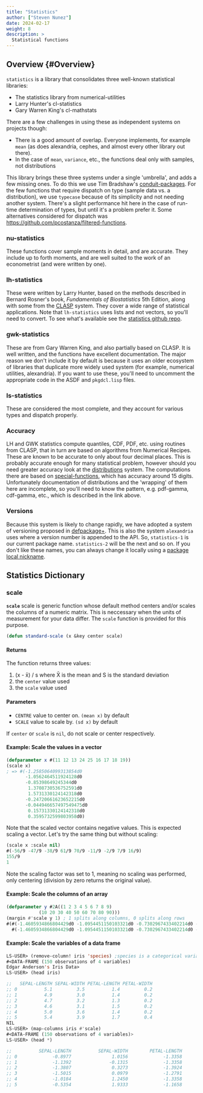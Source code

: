 ```yaml
---
title: "Statistics"
author: ["Steven Nunez"]
date: 2024-02-17
weight: 8
description: >
  Statistical functions
---
```


## Overview {#Overview}

`statistics` is a library that consolidates three well-known statistical libraries:

- The statistics library from numerical-utilities
- Larry Hunter's cl-statistics
- Gary Warren King's cl-mathstats

There are a few challenges in using these as independent systems on projects though:

- There is a good amount of overlap.  Everyone implements, for example `mean` (as does alexandria, cephes, and almost every other library out there).
- In the case of `mean`, `variance`, etc., the functions deal only with samples, not distributions

This library brings these three systems under a single 'umbrella', and adds a few missing ones.  To do this we use Tim Bradshaw's [conduit-packages](https://github.com/tfeb/conduit-packages).  For the few functions that require dispatch on type (sample data vs. a distribution), we use `typecase` because of its simplicity and not needing another system.  There's a slight performance hit here in the case of run-time determination of types, but until it's a problem prefer it.  Some alternatives considered for dispatch was https://github.com/pcostanza/filtered-functions.

### nu-statistics
These functions cover sample moments in detail, and are accurate.  They include up to forth moments, and are well suited to the work of an econometrist (and were written by one).

### lh-statistics
These were written by Larry Hunter, based on the methods described in Bernard Rosner's book, *Fundamentals of Biostatistics* 5th Edition, along with some from the [CLASP](https://www.cs.cmu.edu/afs/cs/project/ai-repository/ai/lang/lisp/code/math/clasp/0.html) system.  They cover a wide range of statistical applications.  Note that `lh-statistics` uses lists and not vectors, so you'll need to convert.  To see what's available see the [statistics github repo](https://github.com/Lisp-Stat/statistics).

### gwk-statistics
These are from Gary Warren King, and also partially based on CLASP.  It is well written, and the functions have excellent documentation.  The major reason we don't include it by default is because it uses an older ecosystem of libraries that duplicate more widely used system (for example, numerical utilities, alexandria).  If you want to use these, you'll need to uncomment the appropriate code in the ASDF and `pkgdcl.lisp` files.

### ls-statistics
These are considered the most complete, and they account for various types and dispatch properly.

### Accuracy
LH and GWK statistics compute quantiles, CDF, PDF, etc. using routines from CLASP, that in turn are based on algorithms from Numerical Recipes.  These are known to be accurate to only about four decimal places.   This is probably accurate enough for many statistical problem, however should you need greater accuracy look at the [distributions](https://github.com/Lisp-Stat/distributions) system.  The computations there are based on [special-functions](https://github.com/Lisp-Stat/special-functions), which has accuracy around 15 digits.  Unfortunately documentation of distributions and the 'wrapping' of them here are incomplete, so you'll need to know the pattern, e.g. pdf-gamma, cdf-gamma, etc., which is described in the link above.

### Versions
Because this system is likely to change rapidly, we have adopted a system of versioning proposed in [defpackage+](https://github.com/rpav/defpackage-plus#versioning).  This is also the system `alexandria` uses where a version number is appended to the API.  So, `statistics-1` is our current package name.  `statistics-2` will be the next and so on.  If you don't like these names, you can always change it locally using a [package local nickname](https://lispcookbook.github.io/cl-cookbook/packages.html#package-local-nicknames-pln).

## Statistics Dictionary

### scale
**`scale`** scale is generic function whose default method centers and/or scales the columns of a numeric matrix.  This is neccessary when the units of measurement for your data differ.  The `scale` function is provided for this purpose.

```lisp
(defun standard-scale (x &key center scale)
```

#### Returns
The function returns three values:

1. (x - x̄) / s where X̄ is the mean and S is the standard deviation
2. the `center` value used
3. the `scale` value used

#### Parameters

- `CENTRE` value to center on.  `(mean x)` by default
- `SCALE` value to scale by.  `(sd x)` by default

If `center` or `scale` is `nil`, do not scale or center respectively.

#### Example: Scale the values in a vector

```lisp
(defparameter x #(11 12 13 24 25 16 17 18 19))
(scale x)
; => #(-1.2585064099313854d0
       -1.0562464511924128d0
	   -0.85398649245344d0
	    1.3708730536752591d0
	    1.5731330124142318d0
	   -0.24720661623652215d0
	   -0.044946657497549475d0
	    0.15731330124142318d0
	    0.3595732599803958d0)
```

Note that the scaled vector contains negative values.  This is expected scaling a vector.  Let's try the same thing but without scaling:

```lisp
(scale x :scale nil)
#(-56/9 -47/9 -38/9 61/9 70/9 -11/9 -2/9 7/9 16/9)
155/9
1
```

Note the scaling factor was set to 1, meaning no scaling was performed, only centering (division by zero returns the original value).

#### Example: Scale the columns of an array

```lisp
(defparameter y #2A((1 2 3 4 5 6 7 8 9)
		    (10 20 30 40 50 60 70 80 90)))
(margin #'scale y 1) ; 1 splits along columns, 0 splits along rows
#(#(-1.4605934866804429d0 -1.0954451150103321d0 -0.7302967433402214d0 -0.3651483716701107d0 0.0d0 0.3651483716701107d0 0.7302967433402214d0 1.0954451150103321d0 1.4605934866804429d0)
  #(-1.4605934866804429d0 -1.0954451150103321d0 -0.7302967433402214d0 -0.3651483716701107d0 0.0d0 0.3651483716701107d0 0.7302967433402214d0 1.0954451150103321d0 1.4605934866804429d0))
```

#### Example: Scale the variables of a data frame

```lisp
LS-USER> (remove-column! iris 'species) ;species is a categorical variable
#<DATA-FRAME (150 observations of 4 variables)
Edgar Anderson's Iris Data>
LS-USER> (head iris)

;;   SEPAL-LENGTH SEPAL-WIDTH PETAL-LENGTH PETAL-WIDTH
;; 0          5.1         3.5          1.4         0.2
;; 1          4.9         3.0          1.4         0.2
;; 2          4.7         3.2          1.3         0.2
;; 3          4.6         3.1          1.5         0.2
;; 4          5.0         3.6          1.4         0.2
;; 5          5.4         3.9          1.7         0.4
NIL
LS-USER> (map-columns iris #'scale)
#<DATA-FRAME (150 observations of 4 variables)>
LS-USER> (head *)

;;          SEPAL-LENGTH          SEPAL-WIDTH        PETAL-LENGTH         PETAL-WIDTH
;; 0             -0.8977               1.0156             -1.3358             -1.3111
;; 1             -1.1392              -0.1315             -1.3358             -1.3111
;; 2             -1.3807               0.3273             -1.3924             -1.3111
;; 3             -1.5015               0.0979             -1.2791             -1.3111
;; 4             -1.0184               1.2450             -1.3358             -1.3111
;; 5             -0.5354               1.9333             -1.1658             -1.0487
```




